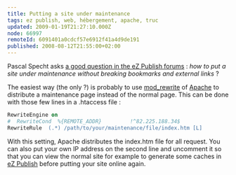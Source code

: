 ```yaml
---
title: Putting a site under maintenance
tags: ez publish, web, hébergement, apache, truc
updated: 2009-01-19T21:27:10.000Z
node: 66997
remoteId: 6091401a0cdcf57e6912f41a4d9de191
published: 2008-08-12T21:55:00+02:00
---
```


Pascal Specht asks [a good question in the eZ Publish forums](http://ez.no/developer/forum/general/under_maintenance) : *how to put a site under maintenance without breaking bookmarks and external links* ?


The easiest way (the only ?) is probably to use [mod_rewrite](http://httpd.apache.org/docs/2.0/mod/mod_rewrite.html) of [Apache](http://pwet.fr/man/linux/administration_systeme/apache2) to distribute a maintenance page instead of the normal page. This can be done with those few lines in a .htaccess file :

``` apache
RewriteEngine on
#  RewriteCond  %{REMOTE_ADDR}         !^82.225.188.34$
RewriteRule  (.*) /path/to/your/maintenance/file/index.htm [L]

```


With this setting, Apache distributes the index.htm file for all request. You can also put your own IP address on the second line and uncomment it so that you can view the normal site for example to generate some caches in [eZ Publish](/tag/ez+publish) before putting your site online again.

